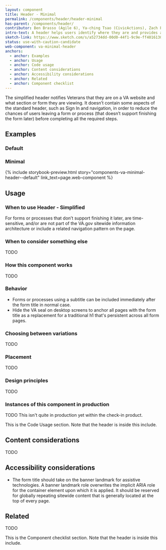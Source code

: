 ```yaml
---
layout: component
title: Header - Minimal
permalink: /components/header/header-minimal
has-parent: /components/header/
contributor: Ben Brasso (Agile 6), Ya-ching Tsao (CivicActions), Zach Park (Agile 6), Kristen McConnell (Ad Hoc)
intro-text: A header helps users identify where they are and provides a quick, organized way to reach the main sections of a website.
sketch-link: https://www.sketch.com/s/a52734dd-00d0-44f1-9c9e-ff4016130e5c/p/224585DD-02BA-49EB-91C6-DE20869AA4AC/canvas
status: use-with-caution-candidate
web-component: va-minimal-header
anchors:
  - anchor: Examples
  - anchor: Usage
  - anchor: Code usage
  - anchor: Content considerations
  - anchor: Accessibility considerations
  - anchor: Related
  - anchor: Component checklist
---
```


The simplified header notifies Veterans that they are on a VA website and what section or form they are viewing. It doesn’t contain some aspects of the standard header, such as Sign In and navigation, in order to reduce the chances of users leaving a form or process (that doesn’t support finishing the form later) before completing all the required steps.

## Examples

### Default

### Minimal

{% include storybook-preview.html story="components-va-minimal-header--default" link_text=page.web-component %}

## Usage

### When to use Header - Simplified

For forms or processes that don’t support finishing it later, are time-sensitive, and/or are not part of the VA.gov sitewide information architecture or include a related navigation pattern on the page.


### When to consider something else

TODO

### How this component works

TODO

### Behavior

* Forms or processes using a subtitle can be included immediately after the form title in normal case.
* Hide the VA seal on desktop screens to anchor all pages with the form title as a replacement for a traditional h1 that's persistent across all form pages.

### Choosing between variations

TODO

### Placement

TODO

### Design principles

TODO

### Instances of this component in production

TODO
This isn't quite in production yet within the check-in product.

This is the Code Usage section. Note that the header is inside this include.
<!-- include component-docs.html component_name=page.web-component  -->

## Content considerations

TODO

## Accessibility considerations

* The form title should take on the banner landmark for assistive technologies. A banner landmark role overwrites the implicit ARIA role for the container element upon which it is applied. It should be reserved for globally repeating sitewide content that is generally located at the top of every page.

## Related

TODO

This is the Component checklist section. Note that the header is inside this include.
<!-- include _component-checklist.html component_name=page.web-component -->
